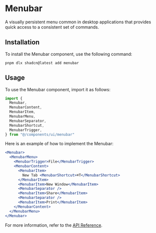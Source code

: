# Menubar

A visually persistent menu common in desktop applications that provides quick access to a consistent set of commands.

## Installation

To install the Menubar component, use the following command:

```shell
pnpm dlx shadcn@latest add menubar
```

## Usage

To use the Menubar component, import it as follows:

```javascript
import {
  Menubar,
  MenubarContent,
  MenubarItem,
  MenubarMenu,
  MenubarSeparator,
  MenubarShortcut,
  MenubarTrigger,
} from "@/components/ui/menubar"
```

Here is an example of how to implement the Menubar:

```jsx
<Menubar>
  <MenubarMenu>
    <MenubarTrigger>File</MenubarTrigger>
    <MenubarContent>
      <MenubarItem>
        New Tab <MenubarShortcut>⌘T</MenubarShortcut>
      </MenubarItem>
      <MenubarItem>New Window</MenubarItem>
      <MenubarSeparator />
      <MenubarItem>Share</MenubarItem>
      <MenubarSeparator />
      <MenubarItem>Print</MenubarItem>
    </MenubarContent>
  </MenubarMenu>
</Menubar>
```

For more information, refer to the [API Reference](https://www.radix-ui.com/docs/primitives/components/menubar#api-reference).